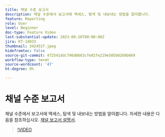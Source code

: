 ```yaml
---
title: 채널 수준 보고서
description: 채널 수준에서 보고서에 액세스, 탐색 및 내보내는 방법을 알아봅니다.
feature: Reporting
role: User
level: Beginner
doc-type: Feature Video
last-substantial-update: 2023-09-26T00:00:00Z
jira: KT-14033
thumbnail: 3424537.jpeg
hidefromtoc: false
source-git-commit: 472541ddc746d8663cfe02fe219e505b0269b669
workflow-type: tm+mt
source-wordcount: '47'
ht-degree: 0%

---
```



# 채널 수준 보고서

채널 수준에서 보고서에 액세스, 탐색 및 내보내는 방법을 알아봅니다. 자세한 내용은 다음을 참조하십시오. [채널 보고서 설명서](https://experienceleague.adobe.com/docs/journey-optimizer/using/reporting/channel-report/channel-report.html).

>[!VIDEO](https://video.tv.adobe.com/v/3424537/?learn=on)
